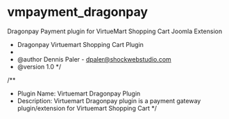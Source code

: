 vmpayment_dragonpay
===================

Dragonpay Payment plugin  for VirtueMart Shopping Cart Joomla Extension

 * Dragonpay Virtuemart Shopping Cart Plugin
 * 
 * @author Dennis Paler - <dpaler@shockwebstudio.com>
 * @version 1.0
 */

/**
 * Plugin Name: Virtuemart Dragonpay Plugin
 * Description: Virtuemart Dragonpay plugin  is a payment gateway plugin/extension for Virtuemart Shopping Cart
 */
